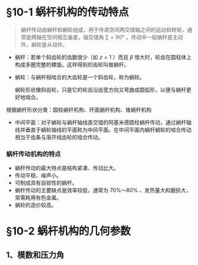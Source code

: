 # §10-1 蜗杆机构的传动特点

> 蜗杆传动由蜗杆和蜗轮组成，用于传递空间两交错轴之间的运动和转矩，通常是两轴在空间相互垂直，轴交错角 $∑=90°$ 。传动中一般蜗杆是主动件，蜗轮是从动件。

* 蜗杆：若单个斜齿轮的齿数很少（如 $z=1$ ）而且 $β$ 很大时，轮齿在圆柱体上构成多圈完整的螺旋。这样得到的齿轮叫做蜗杆。

* 蜗轮：与蜗杆相啮合的大齿轮是一个斜齿轮，称为蜗轮。

  蜗轮形状像斜齿轮，只是它的轮齿沿齿宽方向又弯曲成圆弧形，以便与蜗杆更好地啮合。

根据蜗杆形状分类：圆柱蜗杆机构、环面蜗杆机构、锥蜗杆机构

* 中间平面：对子蜗轮与蜗杆轴线直交错的阿基米德圆柱蜗杆传动，通过蜗杆轴线并垂直于蜗轮轴线的平面称为中间平面。在中间平面内蜗杆蜗轮的啮合传动相当于齿条与渐开线齿轮的啮合传动。

### 蜗杆传动机构的特点

* 蜗杆传动的最大特点是结构紧凑、传动比大。
* 传动平稳、噪声小。
* 可制成具有自锁性的蜗杆。
* 蜗杆传动的主要缺点是效率较低，通常为 $70\%～80\%$ 、发热量大和磨损大，常需耗用有色金属。
* 蜗轮的造价较高。

# §10-2 蜗杆机构的几何参数

## 1、模数和压力角